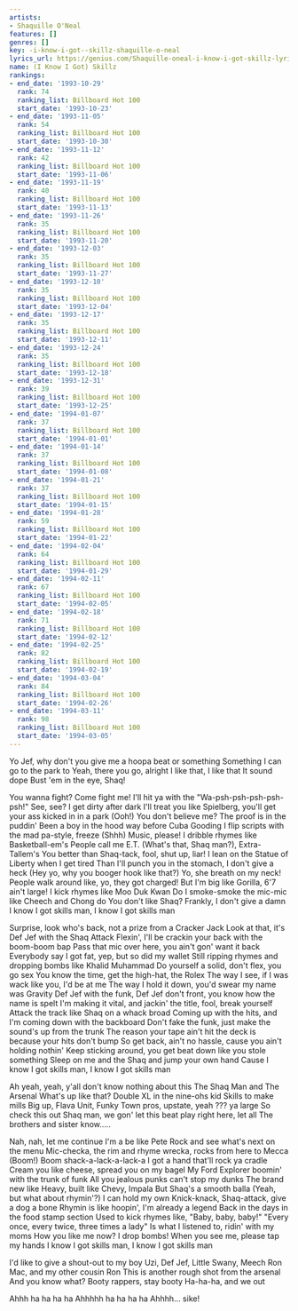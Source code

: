 ```yaml
---
artists:
- Shaquille O'Neal
features: []
genres: []
key: -i-know-i-got--skillz-shaquille-o-neal
lyrics_url: https://genius.com/Shaquille-oneal-i-know-i-got-skillz-lyrics
name: (I Know I Got) Skillz
rankings:
- end_date: '1993-10-29'
  rank: 74
  ranking_list: Billboard Hot 100
  start_date: '1993-10-23'
- end_date: '1993-11-05'
  rank: 54
  ranking_list: Billboard Hot 100
  start_date: '1993-10-30'
- end_date: '1993-11-12'
  rank: 42
  ranking_list: Billboard Hot 100
  start_date: '1993-11-06'
- end_date: '1993-11-19'
  rank: 40
  ranking_list: Billboard Hot 100
  start_date: '1993-11-13'
- end_date: '1993-11-26'
  rank: 35
  ranking_list: Billboard Hot 100
  start_date: '1993-11-20'
- end_date: '1993-12-03'
  rank: 35
  ranking_list: Billboard Hot 100
  start_date: '1993-11-27'
- end_date: '1993-12-10'
  rank: 35
  ranking_list: Billboard Hot 100
  start_date: '1993-12-04'
- end_date: '1993-12-17'
  rank: 35
  ranking_list: Billboard Hot 100
  start_date: '1993-12-11'
- end_date: '1993-12-24'
  rank: 35
  ranking_list: Billboard Hot 100
  start_date: '1993-12-18'
- end_date: '1993-12-31'
  rank: 39
  ranking_list: Billboard Hot 100
  start_date: '1993-12-25'
- end_date: '1994-01-07'
  rank: 37
  ranking_list: Billboard Hot 100
  start_date: '1994-01-01'
- end_date: '1994-01-14'
  rank: 37
  ranking_list: Billboard Hot 100
  start_date: '1994-01-08'
- end_date: '1994-01-21'
  rank: 37
  ranking_list: Billboard Hot 100
  start_date: '1994-01-15'
- end_date: '1994-01-28'
  rank: 59
  ranking_list: Billboard Hot 100
  start_date: '1994-01-22'
- end_date: '1994-02-04'
  rank: 64
  ranking_list: Billboard Hot 100
  start_date: '1994-01-29'
- end_date: '1994-02-11'
  rank: 67
  ranking_list: Billboard Hot 100
  start_date: '1994-02-05'
- end_date: '1994-02-18'
  rank: 71
  ranking_list: Billboard Hot 100
  start_date: '1994-02-12'
- end_date: '1994-02-25'
  rank: 82
  ranking_list: Billboard Hot 100
  start_date: '1994-02-19'
- end_date: '1994-03-04'
  rank: 84
  ranking_list: Billboard Hot 100
  start_date: '1994-02-26'
- end_date: '1994-03-11'
  rank: 98
  ranking_list: Billboard Hot 100
  start_date: '1994-03-05'
---
```

Yo Jef, why don't you give me a hoopa beat or something
Something I can go to the park to
Yeah, there you go, alright
I like that, I like that
It sound dope
Bust 'em in the eye, Shaq!


You wanna fight? Come fight me!
I'll hit ya with the "Wa-psh-psh-psh-psh-psh!" See, see?
I get dirty after dark
I'll treat you like Spielberg, you'll get your ass kicked in in a park (Ooh!)
You don't believe me? The proof is in the puddin'
Been a boy in the hood way before Cuba Gooding
I flip scripts with the mad pa-style, freeze
(Shhh) Music, please!
I dribble rhymes like Basketball-em's
People call me E.T. (What's that, Shaq man?), Extra-Tallem's
You better than Shaq-tack, fool, shut up, liar!
I lean on the Statue of Liberty when I get tired
Than I'll punch you in the stomach, I don't give a heck
(Hey yo, why you booger hook like that?) Yo, she breath on my neck!
People walk around like, yo, they got charged!
But I'm big like Gorilla, 6'7 ain't large!
I kick rhymes like Moo Duk Kwan Do
I smoke-smoke the mic-mic like Cheech and Chong do
You don't like Shaq? Frankly, I don't give a damn
I know I got skills man, I know I got skills man


Surprise, look who's back, not a prize from a Cracker Jack
Look at that, it's Def Jef with the Shaq Attack
Flexin', I'll be crackin your back with the boom-boom bap
Pass that mic over here, you ain't gon' want it back
Everybody say I got fat, yep, but so did my wallet
Still ripping rhymes and dropping bombs like Khalid Muhammad
Do yourself a solid, don't flex, you go sex
You know the time, get the high-hat, the Rolex
The way I see, if I was wack like you, I'd be at me
The way I hold it down, you'd swear my name was Gravity
Def Jef with the funk, Def Jef don't front, you know how the name is spelt
I'm making it vital, and jackin' the title, fool, break yourself
Attack the track like Shaq on a whack broad
Coming up with the hits, and I'm coming down with the backboard
Don't fake the funk, just make the sound's up from the trunk
The reason your tape ain't hit the deck is because your hits don't bump
So get back, ain't no hassle, cause you ain't holding nothin'
Keep sticking around, you get beat down like you stole something
Sleep on me and the Shaq and jump your own hand
Cause I know I got skills man, I know I got skills man


Ah yeah, yeah, y'all don't know nothing about this
The Shaq Man and The Arsenal
What's up like that?
Double XL in the nine-ohs kid
Skills to make mills
Big up, Flava Unit, Funky Town pros, upstate, yeah ??? ya large
So check this out Shaq man, we gon' let this beat play right here, let all
The brothers and sister know.....


Nah, nah, let me continue
I'm a be like Pete Rock and see what's next on the menu
Mic-checka, the rim and rhyme wrecka, rocks from here to Mecca
(Boom!) Boom shack-a-lack-a-lack-a
I got a hand that'll rock ya cradle
Cream you like cheese, spread you on my bagel
My Ford Explorer boomin' with the trunk of funk
All you jealous punks can't stop my dunks
The brand new like Heavy, built like Chevy, Impala
But Shaq's a smooth balla
(Yeah, but what about rhymin'?) I can hold my own
Knick-knack, Shaq-attack, give a dog a bone
Rhymin is like hoopin', I'm already a legend
Back in the days in the food stamp section
Used to kick rhymes like, "Baby, baby, baby!"
"Every once, every twice, three times a lady"
Is what I listened to, ridin' with my moms
How you like me now? I drop bombs!
When you see me, please tap my hands
I know I got skills man, I know I got skills man


I'd like to give a shout-out to my boy Uzi, Def Jef, Little Swany, Meech
Ron Mac, and my other cousin Ron
This is another rough shot from the arsenal
And you know what? Booty rappers, stay booty
Ha-ha-ha, and we out

Ahhh ha ha ha ha
Ahhhhh ha ha ha ha
Ahhhh... sike!
